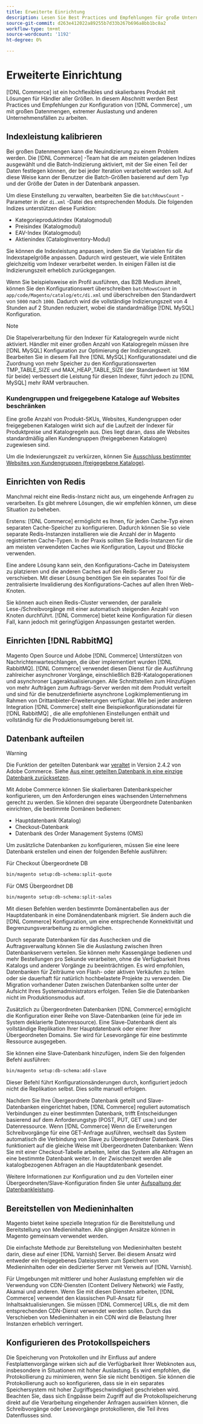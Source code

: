 ```yaml
---
title: Erweiterte Einrichtung
description: Lesen Sie Best Practices und Empfehlungen für große Unternehmenssysteme, die für die Verarbeitung großer Datenmengen entwickelt wurden.
source-git-commit: d263e412022a89255b7d33b267b696a8bb1bc8a2
workflow-type: tm+mt
source-wordcount: '1192'
ht-degree: 0%

---
```



# Erweiterte Einrichtung

[!DNL Commerce] ist ein hochflexibles und skalierbares Produkt mit Lösungen für Händler aller Größen. In diesem Abschnitt werden Best Practices und Empfehlungen zur Konfiguration von [!DNL Commerce] , um mit großen Datenmengen, extremer Auslastung und anderen Unternehmensfällen zu arbeiten.

## Indexleistung kalibrieren

Bei großen Datenmengen kann die Neuindizierung zu einem Problem werden. Die [!DNL Commerce] -Team hat die am meisten geladenen Indizes ausgewählt und die Batch-Indizierung aktiviert, mit der Sie einen Teil der Daten festlegen können, der bei jeder Iteration verarbeitet werden soll. Auf diese Weise kann der Benutzer die Batch-Größen basierend auf dem Typ und der Größe der Daten in der Datenbank anpassen.

Um diese Einstellung zu verwalten, bearbeiten Sie die `batchRowsCount` -Parameter in der `di.xml` -Datei des entsprechenden Moduls. Die folgenden Indizes unterstützen diese Funktion:

* Kategorieproduktindex (Katalogmodul)
* Preisindex (Katalogmodul)
* EAV-Index (Katalogmodul)
* Aktienindex (CatalogInventory-Modul)

Sie können die Indexleistung anpassen, indem Sie die Variablen für die Indexstapelgröße anpassen. Dadurch wird gesteuert, wie viele Entitäten gleichzeitig vom Indexer verarbeitet werden. In einigen Fällen ist die Indizierungszeit erheblich zurückgegangen.

Wenn Sie beispielsweise ein Profil ausführen, das B2B Medium ähnelt, können Sie den Konfigurationswert überschreiben `batchRowsCount` in `app/code/Magento/catalog/etc/di.xml` und überschreiben den Standardwert von `5000` nach `1000`. Dadurch wird die vollständige Indizierungszeit von 4 Stunden auf 2 Stunden reduziert, wobei die standardmäßige [!DNL MySQL] Konfiguration.

>[!NOTE]
>
>Die Stapelverarbeitung für den Indexer für Katalogregeln wurde nicht aktiviert. Händler mit einer großen Anzahl von Katalogregeln müssen ihre [!DNL MySQL] Konfiguration zur Optimierung der Indizierungszeit. Bearbeiten Sie in diesem Fall Ihre [!DNL MySQL] Konfigurationsdatei und die Zuordnung von mehr Speicher zu den Konfigurationswerten TMP_TABLE_SIZE und MAX_HEAP_TABLE_SIZE (der Standardwert ist 16M für beide) verbessert die Leistung für diesen Indexer, führt jedoch zu [!DNL MySQL] mehr RAM verbrauchen.

### Kundengruppen und freigegebene Kataloge auf Websites beschränken

Eine große Anzahl von Produkt-SKUs, Websites, Kundengruppen oder freigegebenen Katalogen wirkt sich auf die Laufzeit der Indexer für Produktpreise und Katalogregeln aus. Dies liegt daran, dass alle Websites standardmäßig allen Kundengruppen (freigegebenen Katalogen) zugewiesen sind.

Um die Indexierungszeit zu verkürzen, können Sie [Ausschluss bestimmter Websites von Kundengruppen (freigegebene Kataloge)](https://developer.adobe.com/commerce/php/development/components/indexing/optimization/#customer-group-limitations-by-websites).

## Einrichten von Redis

Manchmal reicht eine Redis-Instanz nicht aus, um eingehende Anfragen zu verarbeiten. Es gibt mehrere Lösungen, die wir empfehlen können, um diese Situation zu beheben.

Erstens: [!DNL Commerce] ermöglicht es Ihnen, für jeden Cache-Typ einen separaten Cache-Speicher zu konfigurieren. Dadurch können Sie so viele separate Redis-Instanzen installieren wie die Anzahl der in Magento registrierten Cache-Typen. In der Praxis sollten Sie Redis-Instanzen für die am meisten verwendeten Caches wie Konfiguration, Layout und Blöcke verwenden.

Eine andere Lösung kann sein, den Konfigurations-Cache im Dateisystem zu platzieren und die anderen Caches auf den Redis-Server zu verschieben. Mit dieser Lösung benötigen Sie ein separates Tool für die zentralisierte Invalidierung des Konfigurations-Caches auf allen Ihren Web-Knoten.

Sie können auch einen Redis-Cluster verwenden, der parallele Lese-/Schreibvorgänge mit einer automatisch steigenden Anzahl von Knoten durchführt. [!DNL Commerce] bietet keine Konfiguration für diesen Fall, kann jedoch mit geringfügigen Anpassungen gestartet werden.

## Einrichten [!DNL RabbitMQ]

Magento Open Source und Adobe [!DNL Commerce] Unterstützen von Nachrichtenwarteschlangen, die über implementiert wurden [!DNL RabbitMQ]. [!DNL Commerce] verwendet diesen Dienst für die Ausführung zahlreicher asynchroner Vorgänge, einschließlich B2B-Katalogoperationen und asynchroner Lageraktualisierungen. Alle Schnittstellen zum Hinzufügen von mehr Aufträgen zum Auftrags-Server werden mit dem Produkt verteilt und sind für die benutzerdefinierte asynchrone Logikimplementierung im Rahmen von Drittanbieter-Erweiterungen verfügbar. Wie bei jeder anderen Integration [!DNL Commerce] stellt eine Beispielkonfigurationsdatei für [!DNL RabbitMQ] , die alle empfohlenen Einstellungen enthält und vollständig für die Produktionsumgebung bereit ist.

## Datenbank aufteilen

>[!WARNING]
>
>Die Funktion der geteilten Datenbank war [veraltet](https://community.magento.com/t5/Magento-DevBlog/Deprecation-of-Split-Database-in-Magento-Commerce/ba-p/465187) in Version 2.4.2 von Adobe Commerce. Siehe [Aus einer geteilten Datenbank in eine einzige Datenbank zurücksetzen](../configuration/storage/revert-split-database.md).

Mit Adobe Commerce können Sie skalierbaren Datenbankspeicher konfigurieren, um den Anforderungen eines wachsenden Unternehmens gerecht zu werden. Sie können drei separate Übergeordnete Datenbanken einrichten, die bestimmte Domänen bedienen:

* Hauptdatenbank (Katalog)
* Checkout-Datenbank
* Datenbank des Order Management Systems (OMS)

Um zusätzliche Datenbanken zu konfigurieren, müssen Sie eine leere Datenbank erstellen und einen der folgenden Befehle ausführen:

Für Checkout Übergeordnete DB

```bash
bin/magento setup:db-schema:split-quote
```

Für OMS Übergeordnet DB

```bash
bin/magento setup:db-schema:split-sales
```

Mit diesen Befehlen werden bestimmte Domänentabellen aus der Hauptdatenbank in eine Domänendatenbank migriert. Sie ändern auch die [!DNL Commerce] Konfiguration, um eine entsprechende Konnektivität und Begrenzungsverarbeitung zu ermöglichen.

Durch separate Datenbanken für das Auschecken und die Auftragsverwaltung können Sie die Auslastung zwischen Ihren Datenbankservern verteilen. Sie können mehr Kassengänge bedienen und mehr Bestellungen pro Sekunde verarbeiten, ohne die Verfügbarkeit Ihres Katalogs und anderer Vorgänge zu beeinträchtigen. Es wird empfohlen, Datenbanken für Zeiträume von Flash- oder aktiven Verkäufen zu teilen oder sie dauerhaft für natürlich hochbelastete Projekte zu verwenden. Die Migration vorhandener Daten zwischen Datenbanken sollte unter der Aufsicht Ihres Systemadministrators erfolgen.  Teilen Sie die Datenbanken nicht im Produktionsmodus auf.

Zusätzlich zu Übergeordneten Datenbanken [!DNL Commerce] ermöglicht die Konfiguration einer Reihe von Slave-Datenbanken (eine für jede im System deklarierte Datenressource). Eine Slave-Datenbank dient als vollständige Replikation Ihrer Hauptdatenbank oder einer Ihrer Übergeordneten Domains. Sie wird für Lesevorgänge für eine bestimmte Ressource ausgegeben.

Sie können eine Slave-Datenbank hinzufügen, indem Sie den folgenden Befehl ausführen:

```bash
bin/magento setup:db-schema:add-slave
```

Dieser Befehl führt Konfigurationsänderungen durch, konfiguriert jedoch nicht die Replikation selbst. Dies sollte manuell erfolgen.

Nachdem Sie Ihre Übergeordnete Datenbank geteilt und Slave-Datenbanken eingerichtet haben, [!DNL Commerce] reguliert automatisch Verbindungen zu einer bestimmten Datenbank, trifft Entscheidungen basierend auf dem Anforderungstyp (POST, PUT, GET usw.) und der Datenressource. Wenn [!DNL Commerce] Wenn die Erweiterungen Schreibvorgänge für eine GET-Anfrage ausführen, wechselt das System automatisch die Verbindung von Slave zu Übergeordneter Datenbank. Dies funktioniert auf die gleiche Weise mit Übergeordneten Datenbanken: Wenn Sie mit einer Checkout-Tabelle arbeiten, leitet das System alle Abfragen an eine bestimmte Datenbank weiter. In der Zwischenzeit werden alle katalogbezogenen Abfragen an die Hauptdatenbank gesendet.

Weitere Informationen zur Konfiguration und zu den Vorteilen einer Übergeordneten/Slave-Konfiguration finden Sie unter
[Aufspaltung der Datenbankleistung](../configuration/storage/multi-master.md).

## Bereitstellen von Medieninhalten

Magento bietet keine spezielle Integration für die Bereitstellung und Bereitstellung von Medieninhalten. Alle gängigen Ansätze können in Magento gemeinsam verwendet werden.

Die einfachste Methode zur Bereitstellung von Medieninhalten besteht darin, diese auf einer [!DNL Varnish] Server. Bei diesem Ansatz wird entweder ein freigegebenes Dateisystem zum Speichern von Medieninhalten oder ein dedizierter Server mit Verweis auf [!DNL Varnish].

Für Umgebungen mit mittlerer und hoher Auslastung empfehlen wir die Verwendung von CDN-Diensten (Content Delivery Network) wie Fastly, Akamai und anderen. Wenn Sie mit diesen Diensten arbeiten, [!DNL Commerce] verwendet den klassischen Pull-Ansatz für Inhaltsaktualisierungen. Sie müssen [!DNL Commerce] URLs, die mit dem entsprechenden CDN-Dienst verwendet werden sollen. Durch das Verschieben von Medieninhalten in ein CDN wird die Belastung Ihrer Instanzen erheblich verringert.

## Konfigurieren des Protokollspeichers

Die Speicherung von Protokollen und ihr Einfluss auf andere Festplattenvorgänge wirken sich auf die Verfügbarkeit Ihrer Webknoten aus, insbesondere in Situationen mit hoher Auslastung. Es wird empfohlen, die Protokollierung zu minimieren, wenn Sie sie nicht benötigen. Sie können die Protokollierung auch so konfigurieren, dass sie in ein separates Speichersystem mit hoher Zugriffsgeschwindigkeit geschrieben wird. Beachten Sie, dass sich Engpässe beim Zugriff auf die Protokollspeicherung direkt auf die Verarbeitung eingehender Anfragen auswirken können, die Schreibvorgänge oder Lesevorgänge protokollieren, die Teil ihres Datenflusses sind.
